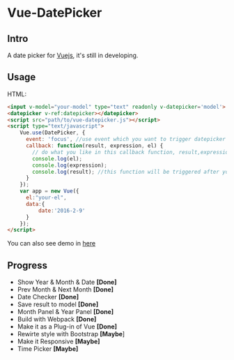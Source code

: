 # Vue-DatePicker
## Intro
A date picker for [Vuejs](https://github.com/vuejs/vue/ "Vue"), it's still in developing.

## Usage
HTML:

```html
<input v-model="your-model" type="text" readonly v-datepicker='model'>
<datepicker v-ref:datepicker></datepicker>
<script src="path/to/vue-datepicker.js"></script>
<script type="text/javascript">
    Vue.use(DatePicker, {
      event: 'focus', //use event which you want to trigger datepicker
      callback: function(result, expression, el) {
        // do what you like in this callback function, result,expression and element will be provided
        console.log(el);
        console.log(expression);
        console.log(result); //this function will be triggered after you click confirm in date picker
      }
    });
    var app = new Vue({
      el:"your-el",
      data:{
          date:'2016-2-9'
      }
    });
</script>
```

You can also see demo in [here](https://github.com/galenyuan/vue-datepicker/tree/master/demo "Demo")

## Progress
- Show Year & Month & Date **[Done]**
- Prev Month & Next Month **[Done]**
- Date Checker **[Done]**
- Save result to model **[Done]**
- Month Panel & Year Panel **[Done]**
- Build with Webpack **[Done]**
- Make it as a Plug-in of Vue **[Done]**
- Rewirte style with Bootstrap **[Maybe**]
- Make it Responsive **[Maybe]**
- Time Picker **[Maybe]**

